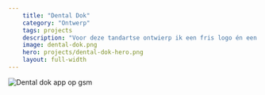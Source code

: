 ```yaml
---
    title: "Dental Dok"
    category: "Ontwerp"
    tags: projects
    description: "Voor deze tandartse ontwierp ik een fris logo én een zeer landingspage."
    image: dental-dok.png
    hero: projects/dental-dok-hero.png
    layout: full-width
---
```

![Dental dok app op gsm](../../images/projects/dental-dok-gsm.png)